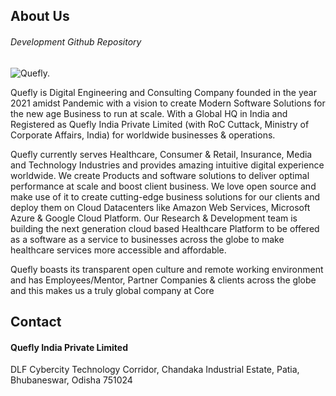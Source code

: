 ## About Us
###### Development Github Repository
![Quefly.](https://quefly.com/wp-content/uploads/2021/07/High-Resolution-Logo-150x150.png "Quefly India Private Limited")

Quefly is Digital Engineering and Consulting Company founded in the year 2021 amidst Pandemic with a vision to create Modern Software Solutions for the new age Business to run at scale. With a Global HQ in India and Registered as Quefly India Private Limited (with RoC Cuttack, Ministry of Corporate Affairs, India) for worldwide businesses & operations.

Quefly currently serves Healthcare, Consumer & Retail, Insurance, Media and Technology Industries and provides amazing intuitive digital experience worldwide. We create Products and software solutions to deliver optimal performance at scale and boost client business. We love open source and make use of it to create cutting-edge business solutions for our clients and deploy them on Cloud Datacenters like Amazon Web Services, Microsoft Azure & Google Cloud Platform. Our Research & Development team is building the next generation cloud based Healthcare Platform to be offered as a software as a service to businesses across the globe to make healthcare services more accessible and affordable.

Quefly boasts its transparent open culture and remote working environment and has Employees/Mentor, Partner Companies & clients across the globe and this makes us a truly global company at Core

## Contact
#### Quefly India Private Limited
DLF Cybercity
Technology Corridor,
Chandaka Industrial Estate,
Patia, Bhubaneswar,
Odisha 751024




<!--

**Here are some ideas to get you started:**

🙋‍♀️ A short introduction - what is your organization all about?
🌈 Contribution guidelines - how can the community get involved?
👩‍💻 Useful resources - where can the community find your docs? Is there anything else the community should know?
🍿 Fun facts - what does your team eat for breakfast?
🧙 Remember, you can do mighty things with the power of [Markdown](https://docs.github.com/github/writing-on-github/getting-started-with-writing-and-formatting-on-github/basic-writing-and-formatting-syntax)
-->
